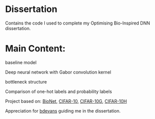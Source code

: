 # Dissertation

Contains the code I used to complete my Optimising Bio-Inspired DNN dissertation.

# Main Content:

baseline model


Deep neural network with Gabor convolution kernel


bottleneck structure


Comparison of one-hot labels and probability labels



Project based on: [BioNet](https://github.com/bdevans/BioNet), [CIFAR-10](https://github.com/EN10/CIFAR), [CIFAR-10G](https://github.com/bdevans/CIFAR-10G), [CIFAR-10H](https://github.com/jcpeterson/cifar-10h)



Appreciation for [bdevans](https://github.com/bdevans) guiding me in the dissertation.
